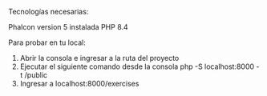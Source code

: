 Tecnologías necesarias:

Phalcon version 5 instalada
PHP 8.4

Para probar en tu local:

1. Abrir la consola e ingresar a la ruta del proyecto
2. Ejecutar el siguiente comando desde la consola php -S localhost:8000 -t /public
3. Ingresar a localhost:8000/exercises
